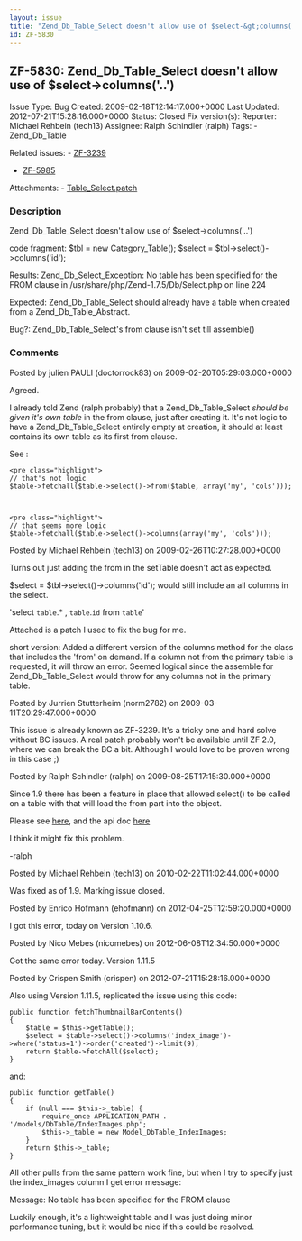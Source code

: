 ```yaml
---
layout: issue
title: "Zend_Db_Table_Select doesn't allow use of $select-&gt;columns('..')"
id: ZF-5830
---
```


ZF-5830: Zend\_Db\_Table\_Select doesn't allow use of $select->columns('..')
----------------------------------------------------------------------------

 Issue Type: Bug Created: 2009-02-18T12:14:17.000+0000 Last Updated: 2012-07-21T15:28:16.000+0000 Status: Closed Fix version(s): 
 Reporter:  Michael Rehbein (tech13)  Assignee:  Ralph Schindler (ralph)  Tags: - Zend\_Db\_Table
 
 Related issues: - [ZF-3239](/issues/browse/ZF-3239)
- [ZF-5985](/issues/browse/ZF-5985)
 
 Attachments: - [Table\_Select.patch](/issues/secure/attachment/11775/Table_Select.patch)
 
### Description

Zend\_Db\_Table\_Select doesn't allow use of $select->columns('..')

code fragment: $tbl = new Category\_Table(); $select = $tbl->select()->columns('id');

Results: Zend\_Db\_Select\_Exception: No table has been specified for the FROM clause in /usr/share/php/Zend-1.7.5/Db/Select.php on line 224

Expected: Zend\_Db\_Table\_Select should already have a table when created from a Zend\_Db\_Table\_Abstract.

Bug?: Zend\_Db\_Table\_Select's from clause isn't set till assemble()

 

 

### Comments

Posted by julien PAULI (doctorrock83) on 2009-02-20T05:29:03.000+0000

Agreed.

I already told Zend (ralph probably) that a Zend\_Db\_Table\_Select _should be given it's own table_ in the from clause, just after creating it. It's not logic to have a Zend\_Db\_Table\_Select entirely empty at creation, it should at least contains its own table as its first from clause.

See :

 
    <pre class="highlight">
    // that's not logic
    $table->fetchall($table->select()->from($table, array('my', 'cols')));


 
    <pre class="highlight">
    // that seems more logic
    $table->fetchall($table->select()->columns(array('my', 'cols')));


 

 

Posted by Michael Rehbein (tech13) on 2009-02-26T10:27:28.000+0000

Turns out just adding the from in the setTable doesn't act as expected.

$select = $tbl->select()->columns('id'); would still include an all columns in the select.

'select `table`.\* , `table`.`id` from `table`'

Attached is a patch I used to fix the bug for me.

short version: Added a different version of the columns method for the class that includes the 'from' on demand. If a column not from the primary table is requested, it will throw an error. Seemed logical since the assemble for Zend\_Db\_Table\_Select would throw for any columns not in the primary table.

 

 

Posted by Jurrien Stutterheim (norm2782) on 2009-03-11T20:29:47.000+0000

This issue is already known as ZF-3239. It's a tricky one and hard solve without BC issues. A real patch probably won't be available until ZF 2.0, where we can break the BC a bit. Although I would love to be proven wrong in this case ;)

 

 

Posted by Ralph Schindler (ralph) on 2009-08-25T17:15:30.000+0000

Since 1.9 there has been a feature in place that allowed select() to be called on a table with that will load the from part into the object.

Please see [here](http://framework.zend.com/manual/en/zend.db.table.html#zend.db.table.qry.rows.set.refine.example), and the api doc [here](http://framework.zend.com/apidoc/core/Zend_Db/Table/Zend_Db_Table_Abstract.html#methodselect)

I think it might fix this problem.

-ralph

 

 

Posted by Michael Rehbein (tech13) on 2010-02-22T11:02:44.000+0000

Was fixed as of 1.9. Marking issue closed.

 

 

Posted by Enrico Hofmann (ehofmann) on 2012-04-25T12:59:20.000+0000

I got this error, today on Version 1.10.6.

 

 

Posted by Nico Mebes (nicomebes) on 2012-06-08T12:34:50.000+0000

Got the same error today. Version 1.11.5

 

 

Posted by Crispen Smith (crispen) on 2012-07-21T15:28:16.000+0000

Also using Version 1.11.5, replicated the issue using this code:

 
    public function fetchThumbnailBarContents()
    {
        $table = $this->getTable();
        $select = $table->select()->columns('index_image')->where('status=1')->order('created')->limit(9);
        return $table->fetchAll($select);
    }


and:

 
    public function getTable()
    {
        if (null === $this->_table) {
            require_once APPLICATION_PATH . '/models/DbTable/IndexImages.php';
            $this->_table = new Model_DbTable_IndexImages;
        }
        return $this->_table;
    }


All other pulls from the same pattern work fine, but when I try to specify just the index\_images column I get error message:

Message: No table has been specified for the FROM clause

Luckily enough, it's a lightweight table and I was just doing minor performance tuning, but it would be nice if this could be resolved.

 

 